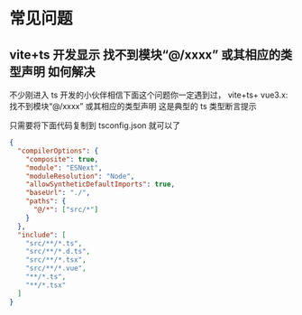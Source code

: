 # 常见问题

## vite+ts 开发显示 找不到模块“@/xxxx” 或其相应的类型声明 如何解决

不少刚进入 ts 开发的小伙伴相信下面这个问题你一定遇到过， vite+ts+ vue3.x:找不到模块“@/xxxx” 或其相应的类型声明 这是典型的 ts 类型断言提示

只需要将下面代码复制到 tsconfig.json 就可以了

```json
{
  "compilerOptions": {
    "composite": true,
    "module": "ESNext",
    "moduleResolution": "Node",
    "allowSyntheticDefaultImports": true,
    "baseUrl": "./",
    "paths": {
      "@/*": ["src/*"]
    }
  },
  "include": [
    "src/**/*.ts",
    "src/**/*.d.ts",
    "src/**/*.tsx",
    "src/**/*.vue",
    "**/*.ts",
    "**/*.tsx"
  ]
}
```
